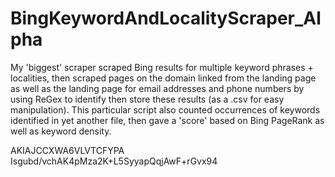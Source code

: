 # BingKeywordAndLocalityScraper_Alpha
My 'biggest' scraper scraped Bing results for multiple keyword phrases + localities, then scraped pages on the domain linked from the landing page as well as the landing page for email addresses and phone numbers by using ReGex to identify then store these results (as a .csv for easy manipulation). This particular script also counted occurrences of keywords identified in yet another file, then gave a 'score' based on Bing PageRank as well as keyword density.

AKIAJCCXWA6VLVTCFYPA
Isgubd/vchAK4pMza2K+L5SyyapQqjAwF+rGvx94
